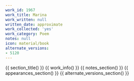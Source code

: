 ```yaml
---
work_id: 1967
work_title: Marina
work_written: null
written_date: approximate
work_collected: 'yes'
work_category: Poem
notes: null
icon: material/book
alternate_versions:
- 5120
---
```


{{ section_title() }}
{{ work_info() }}
{{ notes_section() }}
{{ appearances_section() }}
{{ alternate_versions_section() }}
